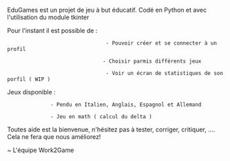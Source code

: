 EduGames est un projet de jeu à but éducatif.
Codé en Python et avec l'utilisation du module tkinter

Pour l'instant il est possible de : 

                                    - Pouvoir créer et se connecter à un profil
                                    
                                   - Choisir parmis différents jeux
                                   
                                    - Voir un écran de statistiques de son porfil ( WIP )

Jeux disponible : 

                  - Pendu en Italien, Anglais, Espagnol et Allemand
                  
                  - Jeu en math ( calcul du delta )

Toutes aide est la bienvenue, n'hésitez pas à tester, corriger, critiquer, .... Cela ne fera que nous améliorez!

~ L'équipe Work2Game
